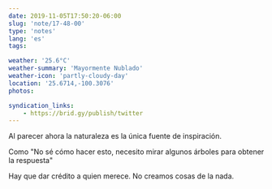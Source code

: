 ```yaml
---
date: 2019-11-05T17:50:20-06:00
slug: 'note/17-48-00'
type: 'notes'
lang: 'es'
tags:

weather: '25.6°C'
weather-summary: 'Mayormente Nublado'
weather-icon: 'partly-cloudy-day'
location: '25.6714,-100.3076'
photos:

syndication_links:
    - https://brid.gy/publish/twitter
---
```

Al parecer ahora la naturaleza es la única fuente de inspiración. 

Como "No sé cómo hacer esto, necesito mirar algunos árboles para obtener la respuesta"

Hay que dar crédito a quien merece. No creamos cosas de la nada.
